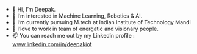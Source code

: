 - 👋 Hi, I’m Deepak.
- 👀 I’m interested in Machine Learning, Robotics & AI.
- 🌱 I’m currently pursuing M.tech at Indian Institute of Technology Mandi
- 💞️ I’love to work in team of energatic and visionary people.
- 📫 You can reach me out by my Linkedin profile : www.linkedin.com/in/deepakiot

<!---
deepaksahiitm/deepaksahiitm is a ✨ special ✨ repository because its `README.md` (this file) appears on your GitHub profile.
You can click the Preview link to take a look at your changes.
--->
